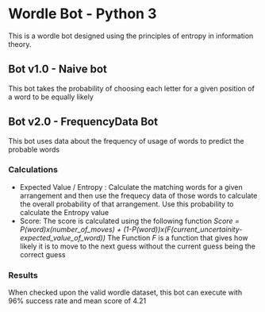 # Wordle Bot - Python 3
This is a wordle bot designed using the principles of entropy in information theory.

## Bot v1.0 - Naive bot
This bot takes the probability of choosing each letter for a given position of a word to be equally likely

## Bot v2.0 - FrequencyData Bot
This bot uses data about the frequency of usage of words to predict the probable words

### Calculations
* Expected Value / Entropy : Calculate the matching words for a given arrangement and then use the frequecy data of those words to calculate the overall probability of that arrangement. Use this probability to calculate the Entropy value
* Score: The score is calculated using the following function
*Score = P(word)x(number_of_moves) + (1-P(word))x(F(current_uncertainity-expected_value_of_word))*
The Function *F* is a function that gives how likely it is to move to the next guess without the current guess being the correct guess

### Results
When checked upon the valid wordle dataset, this bot can execute with 96% success rate and mean score of 4.21
